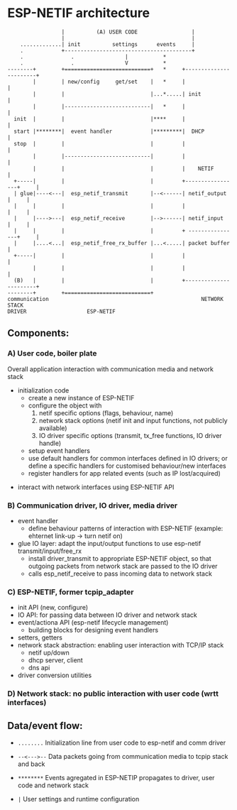 # ESP-NETIF architecture
     
                     |          (A) USER CODE                 |
                     |                                        |
        .............| init          settings      events     |
        .            +----------------------------------------+          
        .               .                |           *
        .               .                V           *                                   
    --------+        +===========================+   *     +-----------------------+
            |        | new/config     get/set    |   *     |                       |
            |        |                           |...*.....| init                  |
            |        |---------------------------|   *     |                       |
      init  |        |                           |****     |                       |
      start |********|  event handler            |*********|  DHCP                 |
      stop  |        |                           |         |                       |
            |        |---------------------------|         |                       | 
            |        |                           |         |    NETIF              |
      +-----|        |                           |         +-----------------+     |   
      | glue|----<---|  esp_netif_transmit       |--<------| netif_output    |     |
      |     |        |                           |         |                 |     |
      |     |---->---|  esp_netif_receive        |-->------| netif_input     |     |
      |     |        |                           |         + ----------------+     |
      |     |....<...|  esp_netif_free_rx_buffer |...<.....| packet buffer         |
      +-----|        |                           |         |                       |  
            |        |                           |         |                       |  
      (B)   |        |                           |         +-----------------------+
    --------+        +===========================+
    communication                                                NETWORK STACK
    DRIVER                   ESP-NETIF                          
    
    
##  Components:

###  A) User code, boiler plate
Overall application interaction with communication media and network stack
  
  * initialization code
      - create a new instance of ESP-NETIF
      - configure the object with
          1) netif specific options (flags, behaviour, name)
          2) network stack options (netif init and input functions, not publicly available)
          3) IO driver specific options (transmit, tx_free functions, IO driver handle)
    - setup event handlers
    - use default handlers for common interfaces defined in IO drivers; or define a specific handlers
                        for customised behaviour/new interfaces
    - register handlers for app related events (such as IP lost/acquired)
  - interact with network interfaces using ESP-NETIF API

###  B) Communication driver, IO driver, media driver
  * event handler
      - define behaviour patterns of interaction with ESP-NETIF (example: ehternet link-up -> turn netif on)
  * glue IO layer: adapt the input/output functions to use esp-netif transmit/input/free_rx
      - install driver_transmit to appropriate ESP-NETIF object, so that outgoing packets from
                network stack are passed to the IO driver
      - calls esp_netif_receive to pass incoming data to network stack

###  C) ESP-NETIF, former tcpip_adapter
* init API (new, configure)
* IO API: for passing data between IO driver and network stack
* event/actiona API (esp-netif lifecycle management)
  - building blocks for designing event handlers
* setters, getters
* network stack abstraction: enabling user interaction with TCP/IP stack
  - netif up/down
  - dhcp server, client
  - dns api
* driver conversion utilities

###  D) Network stack: no public interaction with user code (wrtt interfaces)


##  Data/event flow:

* `........`     Initialization line from user code to esp-netif and comm driver

* `--<--->--`    Data packets going from communication media to tcpip stack and back

* `********`     Events agregated in ESP-NETIP propagates to driver, user code and network stack

*  `|`           User settings and runtime configuration

